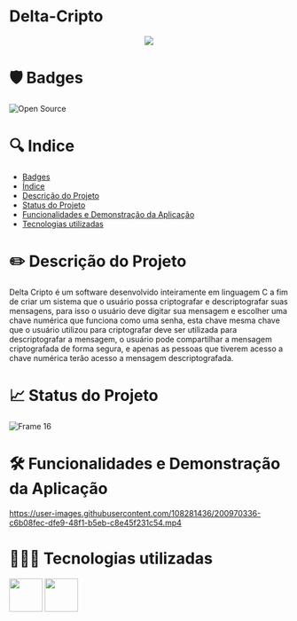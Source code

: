 # Delta-Cripto


<p align='center'>
  <img src='https://user-images.githubusercontent.com/108281436/197286278-9a9ec9c8-668b-4e74-80ec-0c697c4b9bd0.png' />
<p/>


# 🛡️ Badges
![Open Source](https://img.shields.io/badge/OpenSource-%E2%9D%A4-green)


# 🔍 Indice

* [Badges](https://github.com/elielgomes/Delta-Criptografia/blob/main/README.md#%EF%B8%8F-badges)
* [Índice](https://github.com/elielgomes/Delta-Criptografia/blob/main/README.md#-indice)
* [Descrição do Projeto](https://github.com/elielgomes/Delta-Criptografia/blob/main/README.md#%EF%B8%8F-descri%C3%A7%C3%A3o-do-projeto)
* [Status do Projeto](https://github.com/elielgomes/Delta-Criptografia/blob/main/README.md#-status-do-projeto)
* [Funcionalidades e Demonstração da Aplicação](https://github.com/elielgomes/Delta-Criptografia/blob/main/README.md#%EF%B8%8F-funcionalidades-e-demonstra%C3%A7%C3%A3o-da-aplica%C3%A7%C3%A3o)
* [Tecnologias utilizadas](https://github.com/elielgomes/Delta-Criptografia/blob/main/README.md#-tecnologias-utilizadas)


# ✏️ Descrição do Projeto
Delta Cripto é um software desenvolvido inteiramente em linguagem C a fim de criar um sistema que o usuário possa criptografar e descriptografar suas mensagens, para isso o usuário deve digitar sua mensagem e escolher uma chave numérica que funciona como uma senha, esta chave mesma chave que o usuário utilizou para criptografar
deve ser utilizada para descriptografar a mensagem, o usuário pode compartilhar a mensagem criptografada de forma segura, e apenas as pessoas que tiverem acesso a chave numérica terão acesso a mensagem descriptografada.


# 📈 Status do Projeto
![Frame 16](https://user-images.githubusercontent.com/108281436/192803852-d0a0e110-a351-4eb9-ad0e-95cb36a0bb49.png)

# 🛠️ Funcionalidades e Demonstração da Aplicação

https://user-images.githubusercontent.com/108281436/200970336-c6b08fec-dfe9-48f1-b5eb-c8e45f231c54.mp4


# 👨🏻‍💻 Tecnologias utilizadas
<div align='start'>
<img width=60  src="https://cdn.jsdelivr.net/gh/devicons/devicon/icons/c/c-original.svg" />
<img width=60 src="https://cdn.jsdelivr.net/gh/devicons/devicon/icons/apache/apache-original.svg" />         
</div>
          
